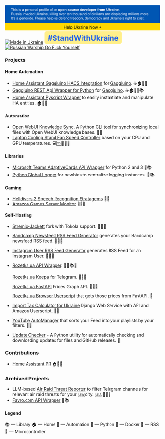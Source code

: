 [![Stand With Ukraine](https://raw.githubusercontent.com/vshymanskyy/StandWithUkraine/main/banner-personal-page.svg)](https://stand-with-ukraine.pp.ua)
[![Made in Ukraine](https://img.shields.io/badge/made_in-Ukraine-ffd700.svg?labelColor=0057b7)](https://stand-with-ukraine.pp.ua)
[![Stand With Ukraine](https://raw.githubusercontent.com/vshymanskyy/StandWithUkraine/main/badges/StandWithUkraine.svg)](https://stand-with-ukraine.pp.ua)
[![Russian Warship Go Fuck Yourself](https://raw.githubusercontent.com/vshymanskyy/StandWithUkraine/main/badges/RussianWarship.svg)](https://stand-with-ukraine.pp.ua)


### Projects

#### Home Automation

- [Home Assistant Gaggiuino HACS Integration](https://github.com/ALERTua/hass-gaggiuino) for [Gaggiuino](https://gaggiuino.github.io). ☕🏠🤖🐍
- [Gaggiuino REST Api Wrapper for Python](https://github.com/ALERTua/gaggiuino_api) for [Gaggiuino](https://gaggiuino.github.io). ☕🏠🤖🐍📚
- [Home Assistant Pyscript Wrapper](https://github.com/ALERTua/ha_pyscript_modules) to easily instantiate and manipulate HA entities. 🏠🤖🐍

#### Automation
- [Open WebUI Knowledge Sync](https://github.com/ALERTua/open_webui_knowledge_sync). A Python CLI tool for synchronizing local files with Open WebUI knowledge bases. 🤖🐍
- [Laptop Cooling Stand Fan Speed Controller](https://github.com/ALERTua/iets-speed-control) based on your CPU and GPU temperatures. 💻🆒🤖🐍📱
  
#### Libraries

- [Microsoft Teams AdaptiveCards API Wrapper](https://github.com/ALERTua/msteamsapi) for Python 2 and 3 🐍📚
- [Python Global Logger](https://github.com/ALERTua/global_logger) for newbies to centralize logging instances. 🐍📚

#### Gaming

- [Helldivers 2 Speech Recognition Stratagems](https://github.com/ALERTua/helldivers_2_voice_stratagems) 🤖🐍
- [Amazon Games Server Monitor](https://github.com/ALERTua/amazon_games_server_monitor) 🤖🐍🐳


#### Self-Hosting

- [Stremio-Jackett](https://github.com/ALERTua/fork-stremio-jackett) fork with Tokola support. 🎥🐍🐳
- [Bandcamp Newsfeed RSS Feed Generator](https://github.com/ALERTua/bandcamp_newsfeed_rss) generates your Bandcamp newsfeed RSS feed. 📰🐍🐳
- [Instagram User RSS Feed Generator](https://github.com/ALERTua/instagram_rss) generates RSS Feed for an Instagram User. 📰🐍🐳

- [Rozetka.ua API Wrapper](https://github.com/ALERTua/rozetka_api). 🔌🐍📚🐳

  [Rozetka.ua Keepa](https://github.com/ALERTua/rozetka_keepa) for Telegram. 🔌🐍🐳
  
  [Rozetka.ua FastAPI](https://github.com/ALERTua/rozetka_fastapi) Prices Graph API. 🔌🐍🐳
  
  [Rozetka.ua Browser Userscript](https://github.com/ALERTua/rozetka_userscript) that gets those prices from FastAPI. 🔌

- [Import Tax Calculator for Ukraine](https://github.com/ALERTua/import_tax_calculator) Django Web Service with API and Amazon Userscript. 🐍🐳
- [YouTube AutoManager](https://github.com/ALERTua/youtube_automanager) that sorts your Feed into your playlists by your filters. 🐍🐳
- [Update Checker](https://github.com/ALERTua/updatechecker) - A Python utility for automatically checking and downloading updates for files and GitHub releases. 🐍

### Contributions

- [Home Assistant PR](https://github.com/home-assistant/core/pulls?q=is%3Apr+author%3AALERTua) 🏠🤖🐍


### Archived Projects
- LLM-based [Air Raid Threat Reporter](https://github.com/ALERTua/air_raid_threat_reporter) to filter Telegram channels for relevant air raid threats for your 🇺🇦city. 🇺🇦🐍🤖🐳
- [Favro.com API Wrapper](https://github.com/ALERTua/favro) 🐍📚

#### Legend
📚 — Library
🏠 — Home
🤖 — Automation
🐍 — Python
🐳 — Docker
📰 — RSS
📱 — Microcontroller
